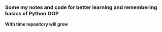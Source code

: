 ### Some my notes and code for better learning and remembering basics of Python OOP
**With time repository will grow**